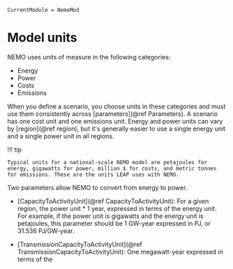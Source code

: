 ```@meta
CurrentModule = NemoMod
```
# Model units

NEMO uses units of measure in the following categories:

  * Energy
  * Power
  * Costs
  * Emissions

When you define a scenario, you choose units in these categories and must use them consistently across [parameters](@ref Parameters). A scenario has one cost unit and one emissions unit. Energy and power units can vary by [region](@ref region), but it's generally easier to use a single energy unit and a single power unit in all regions.

!!! tip

    Typical units for a national-scale NEMO model are petajoules for energy, gigawatts for power, million $ for costs, and metric tonnes for emissions. These are the units LEAP uses with NEMO.

Two parameters allow NEMO to convert from energy to power.

  * [CapacityToActivityUnit](@ref CapacityToActivityUnit): For a given region, the power unit * 1 year, expressed in terms of the energy unit. For example, if the power unit is gigawatts and the energy unit is petajoules, this parameter should be 1 GW-year expressed in PJ, or 31.536 PJ/GW-year.

  * [TransmissionCapacityToActivityUnit](@ref TransmissionCapacityToActivityUnit): One megawatt-year expressed in terms of the 
